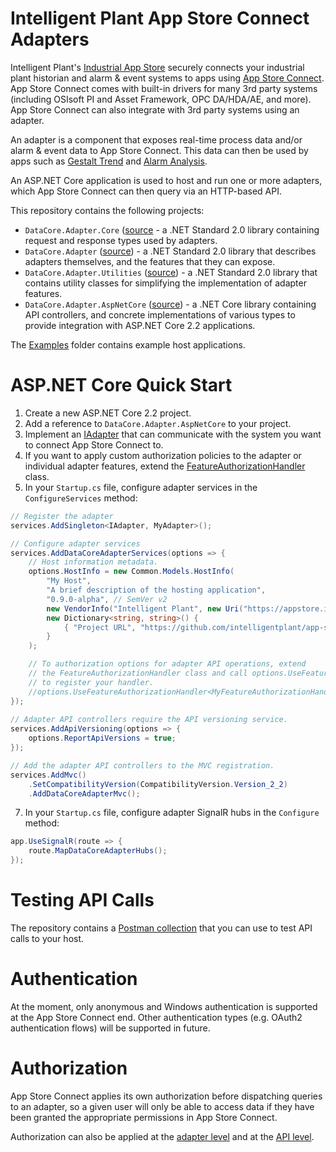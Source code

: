 # Intelligent Plant App Store Connect Adapters

Intelligent Plant's [Industrial App Store](https://appstore.intelligentplant.com) securely connects your industrial plant historian and alarm & event systems to apps using [App Store Connect](https://appstore.intelligentplant.com/Welcome/AppProfile?appId=a73c453df5f447a6aa8a08d2019037a5). App Store Connect comes with built-in drivers for many 3rd party systems (including OSIsoft PI and Asset Framework, OPC DA/HDA/AE, and more). App Store Connect can also integrate with 3rd party systems using an adapter.

An adapter is a component that exposes real-time process data and/or alarm & event data to App Store Connect. This data can then be used by apps such as [Gestalt Trend](https://appstore.intelligentplant.com/Home/AppProfile?appId=3fbd54df59964243aa9cf4b3f04823f6) and [Alarm Analysis](https://appstore.intelligentplant.com/Home/AppProfile?appId=d2322b59ff334c97b49760e40000d28e).

An ASP.NET Core application is used to host and run one or more adapters, which App Store Connect can then query via an HTTP-based API.

This repository contains the following projects:

* `DataCore.Adapter.Core` ([source](/src/DataCore.Adapter.Core) - a .NET Standard 2.0 library containing request and response types used by adapters.
* `DataCore.Adapter` ([source](/src/DataCore.Adapter)) - a .NET Standard 2.0 library that describes adapters themselves, and the features that they can expose.
* `DataCore.Adapter.Utilities` ([source](/src/DataCore.Adapter.Utilities)) - a .NET Standard 2.0 library that contains utility classes for simplifying the implementation of adapter features.
* `DataCore.Adapter.AspNetCore` ([source](/src/DataCore.Adapter.AspNetCore)) - a .NET Core library containing API controllers, and concrete implementations of various types to provide integration with ASP.NET Core 2.2 applications.

The [Examples](/src/Examples) folder contains example host applications.


# ASP.NET Core Quick Start

1. Create a new ASP.NET Core 2.2 project.
2. Add a reference to `DataCore.Adapter.AspNetCore` to your project.
3. Implement an [IAdapter](/src/DataCore.Adapter/IAdapter.cs) that can communicate with the system you want to connect App Store Connect to.
4. If you want to apply custom authorization policies to the adapter or individual adapter features, extend the [FeatureAuthorizationHandler](/src/DataCore.Adapter.AspNetCore/Authorization/FeatureAuthorizationHandler.cs) class.
5. In your `Startup.cs` file, configure adapter services in the `ConfigureServices` method:

```csharp
// Register the adapter
services.AddSingleton<IAdapter, MyAdapter>();

// Configure adapter services
services.AddDataCoreAdapterServices(options => {
    // Host information metadata.
    options.HostInfo = new Common.Models.HostInfo(
        "My Host",
        "A brief description of the hosting application",
        "0.9.0-alpha", // SemVer v2
        new VendorInfo("Intelligent Plant", new Uri("https://appstore.intelligentplant.com")),
        new Dictionary<string, string>() {
            { "Project URL", "https://github.com/intelligentplant/app-store-connect-adapters" }
        }
    );

    // To authorization options for adapter API operations, extend 
    // the FeatureAuthorizationHandler class and call options.UseFeatureAuthorizationHandler
    // to register your handler.
    //options.UseFeatureAuthorizationHandler<MyFeatureAuthorizationHandler>();
});
	
// Adapter API controllers require the API versioning service.
services.AddApiVersioning(options => {
    options.ReportApiVersions = true;
});

// Add the adapter API controllers to the MVC registration.
services.AddMvc()
    .SetCompatibilityVersion(CompatibilityVersion.Version_2_2)
    .AddDataCoreAdapterMvc();
```

7. In your `Startup.cs` file, configure adapter SignalR hubs in the `Configure` method:

```csharp
app.UseSignalR(route => {
    route.MapDataCoreAdapterHubs();
});
```


# Testing API Calls

The repository contains a [Postman collection](/postman_collection.json) that you can use to test API calls to your host.


# Authentication

At the moment, only anonymous and Windows authentication is supported at the App Store Connect end. Other authentication types (e.g. OAuth2 authentication flows) will be supported in future.


# Authorization

App Store Connect applies its own authorization before dispatching queries to an adapter, so a given user will only be able to access data if they have been granted the appropriate permissions in App Store Connect.

Authorization can also be applied at the [adapter level](./src/DataCore.Adapter) and at the [API level](./src/DataCore.Adapter.AspNetCore).
